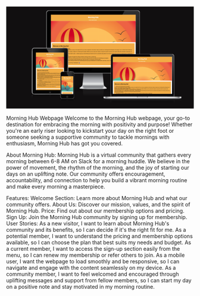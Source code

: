 <p align="center"><img src="Screenshot 2024-04-25 at 18.13.35.png" alt="drawing" width="800"/></p>

Morning Hub Webpage
Welcome to the Morning Hub webpage, your go-to destination for embracing the morning with positivity and purpose! Whether you're an early riser looking to kickstart your day on the right foot or someone seeking a supportive community to tackle mornings with enthusiasm, Morning Hub has got you covered.

About Morning Hub:
Morning Hub is a virtual community that gathers every morning between 6-8 AM on Slack for a morning huddle. We believe in the power of movement, the rhythm of the morning, and the joy of starting our days on an uplifting note. Our community offers encouragement, accountability, and connection to help you build a vibrant morning routine and make every morning a masterpiece.

Features:
Welcome Section: Learn more about Morning Hub and what our community offers.
About Us: Discover our mission, values, and the spirit of Morning Hub.
Price: Find out about our membership options and pricing.
Sign Up: Join the Morning Hub community by signing up for membership.
User Stories:
As a new visitor, I want to learn about Morning Hub's community and its benefits, so I can decide if it's the right fit for me.
As a potential member, I want to understand the pricing and membership options available, so I can choose the plan that best suits my needs and budget.
As a current member, I want to access the sign-up section easily from the menu, so I can renew my membership or refer others to join.
As a mobile user, I want the webpage to load smoothly and be responsive, so I can navigate and engage with the content seamlessly on my device.
As a community member, I want to feel welcomed and encouraged through uplifting messages and support from fellow members, so I can start my day on a positive note and stay motivated in my morning routine.

